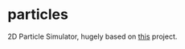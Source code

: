 # particles

2D Particle Simulator, hugely based on [this](https://github.com/hunar4321/particle-life) project.
